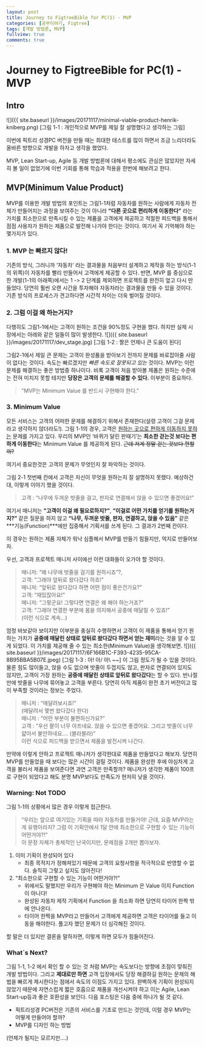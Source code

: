 ```yaml
---
layout: post
title: Journey to FigtreeBible for PC(1) - MVP
categories: [공부이야기, Figtree]
tags: [개발 방법론, MVP]
fullview: true
comments: true
---
```

# Journey to FigtreeBible for PC(1) - MVP
## Intro
![]({{ site.baseurl }}/images/20171117/minimal-viable-product-henrik-kniberg.png)
[그림 1-1 : 개인적으로 MVP를 제일 잘 설명했다고 생각하는 그림]

이번에 픽트리 성경PC 버전을 만들 때는 최대한 테스트를 많이 하면서 조금 느리더라도 올바른 방향으로 개발을 하자고 생각을 했었다.

MVP, Lean Start-up, Agile 등 개발 방법론에 대해서 평소에도 관심은 많았지만 자세히 볼 일이 없었기에 이번 기회를 통해 학습과 적용을 한번에 해보려고 한다.

## MVP(Minimum Value Product)
MVP를 이용한 개발 방법의 포인트는 그림1-1처럼 자동차를 원하는 사람에게 자동차 전체가 만들어지는 과정을 보여주는 것이 아니라 **“다른 곳으로 편리하게 이동한다”** 라는 가치를 최소한으로 만족시킬 수 있는 제품을 고객에게 제공하고 적절한 피드백을 통해서 점점 사용자가 원하는 제품으로 발전해 나가야 한다는 것이다.
여기서 꼭 기억해야 하는 몇가지가 있다.

### 1. MVP 는 빠르지 않다!
기존의 방식, 그러니까 ‘자동차’ 라는 결과물을 처음부터 설계하고 제작을 하는 방식(1-1의 위쪽)이 자동차를 빨리 만들어서 고객에게 제공할 수 있다.
반면, MVP 를 중심으로 한 개발(1-1의 아래쪽)에서는 1 -> 2 단계를 제외하면 프로젝트를 완전히 엎고 다시 만들었다. 당연히 훨씬 오랜 시간을 투자해야 자동차라는 결과물을 만들 수 있을 것이다. 기존 방식의 프로세스가 견고하다면 시간적 차이는 더욱 벌어질 것이다.

### 2. 그럼 이걸 왜 하는거지?
다행히도  그림1-1에서는 고객이 원하는 조건을 90%정도 구현을 했다. 하지만 실제 시장에서는 아래와 같은 일들이 많이 발생한다.
![]({{ site.baseurl }}/images/20171117/dev_stage.jpg)
[그림 1-2 : 짤은 언제나 큰 도움이 된다]

그림2-1에서 제일 큰 문제는 고객이 완성품을 받아보기 전까지 문제를 바로잡아줄 사람이 없다는 것이다. 속도는 빠르겠지만 _빠른 속도로 잘못되고 있는_ 것이다.
MVP는 이런 문제를 해결하는 좋은 방법중 하나이다. 비록 고객이 처음 받아볼 제품은 원하는 수준에는 전혀 미치지 못할 테지만 **당장은 고객의 문제를 해결할 수 있다.** 이부분이 중요하다.

> "MVP는 Minimum Value 를 반드시 구현해야 한다."  

### 3. Minimum Value
모든 서비스는 고객의 어떠한 문제를 해결하기 위해서 존재한다(설령 고객이 그걸 문제라고 생각하지 않더라도!). 그림 1-1의 경우, 고객은 <u>원하는 곳으로 편하게 이동하지 못하는</u> 문제를 가지고 있다. 우리의 MVP인 ‘바퀴가 달린 판때기’는  **최소한 걷는것 보다는 편하게 이동한다**는 Minimum Value 를 제공하게 된다. ~~근데 저게 정말 걷는 것보다 편할까?~~

여기서 중요한것은 고객의 문제가 무엇인지 잘 파악하는 것이다.

그림 2-1 첫번째 칸에서 고객은 자신이 무엇을 원하는지 잘 설명하지 못했다. 예상하건대, 이렇게 이야기 했을 것이다.
> 고객 : “나무에 두꺼운 밧줄을 걸고, 판자로 연결해서 앉을 수 있으면 좋겠어요!”

여기서 매니저는 **”고객이 이걸 왜 필요로하지?”**,  **”이걸로 어떤 가치를 얻기를 원하는거지?”** 같은 질문을 하지 않고
**“나무, 두꺼운 밧줄, 판자, 연결하고, 앉을 수 있음”** 같은 ***기능(Function)***에만 집중해서 기획서를 쓰게 된다. 그 결과가 2번째 칸이다. 

이 경우는 원하는 제품 자체가 워낙 심플해서 MVP를 만들기 힘들지만, 억지로 만들어보자.

우선, 고객과 프로젝트 매니저 사이에선 이런 대화들이 오가야 할 것이다.
> 매니저: “왜 나무에 밧줄을 걸기를 원하시죠”?,  
> 고객: ”그래야 앞뒤로 왔다갔다 하죠!”  
> 매니저: “앞뒤로 왔다갔다 하면 어떤 점이 좋은건가요?”  
> 고객: “재밌잖아요!”  
> 매니저: “그렇군요! 그렇다면 연결은 왜 해야 하는거죠?”  
> 고객: “그래야 연결한 부분에 몸을 의지해서 공중에 매달릴 수 있죠!”  
> (이런 식으로 계속…)  

엄청 바보같아 보이지만 이부분을 충실히 수행하면서 고객이 이 제품을 통해서 얻기 원하는 가치가 **공중에 매달린 상태로 앞뒤로 왔다갔다 하면서 얻는 재미**라는 것을 알 수 있게 되었다.
이 가치를 제공해 줄 수 있는 최소한(Minimum Value)을 생각해보면.
![]({{ site.baseurl }}/images/20171117/6F166B1C-F393-4235-95CA-8B95BBA5B07E.jpeg)
[그림 1-3 : 아! 아/ 아\ ~~]
이 그림 정도가 될 수 있을 것이다. 물론 힘도 많이들고, 앉을 수도 없으며 밧줄이 두껍지도 않고, 판자로 연결되어 있지도 않지만,  고객이 가장 원하는 **공중에 매달린 상태로 앞뒤로 왔다갔다**는 할 수 있다.
반나절 만에 밧줄을 나무에 묶어놓고 고객을 부른다. 당연히 아직 제품이 완전 초기 버전이고 많이 부족할 것이라는 정보는 주었다.

> 매니저 : “매달려보시죠!”  
> (매달려서 몇번 왔다갔다 한다)  
> 매니저 : “어떤 부분이 불편하신가요?”  
> 고객 : “우선 팔이 너무 아프네요. 앉을 수 있으면 좋겠어요. 그리고 밧줄이 너무 얇아서 불안하네요.... (블라블라)”  
이런 식으로 피드백을 받으면서 제품을 발전시켜 나간다.

만약에 이렇게 안하고 프로젝트 매니저가 생각한대로 제품을 만들었다고 해보자.
당연히 MVP를 만들었을 때 보다는 많은 시간이 걸릴 것이다. 제품을 완성한 후에 야심차게 고객을 불러서 제품을 보여준다면 과연 고객은 만족할까? 매니저가 생각한 제품이 100프로 구현이 되었다고 해도 분명 MVP보다도 만족도가 현저히 낮을 것이다.

### Warning: Not TODO
그림 1-1의 상황에서 많은 경우 이렇게 접근한다.
> “우리는 앞으로 여기있는 기획을 따라 자동차를 만들거야! 근데, 요즘 MVP라는게 유행이라지? 그럼 이 기획안에서 1달 안에 최소한으로 구현할 수 있는 기능이 어떤거야?!”  
이 문장 자체가 총체적인 난국이지만, 문제점을 2개만 뽑아보자.
1. 이미 기획이 완성되어 있다
	* 최종 목적지가 정해져있기 때문에 고객의 요청사항을 적극적으로 반영할 수 없다. 솔직히 그렇고 싶지도 않아진다!
2. “최소한으로 구현할 수 있는 기능이 어떤거야?!”
	* 위에서도 말했지만 우리가 구현해야 하는 Minimum 은 Value 이지 Function 이 아니다!
	* 완성된 자동차 제작 기획에서 Function 을 최소화 하면 당연히 타이어 한짝 밖에 안나온다.
	* 타이어 한짝을 MVP라고 만들어서 고객에게 제공하면 고객은 타이어를 들고 이동을 해야한다. 풀고자 했던 문제가 더 심각해진 것이다.

할 말은 더 있지만 결론을 말하자면,
이렇게 하면 모두가 힘들어진다.

### What`s Next?
그림 1-1, 1-2 에서 확인 할 수 있는 것 처럼 MVP는 속도보다는 방향에 초점이 맞춰진 개발 방법이다. 그리고 **제대로만 하면** 고객 입장에서도 당장 해결하길 원하는 문제의 해법을 빠르게 제시한다는 점에서 속도의 이점도 가지고 있다. 완벽하게 기획이 완성되지 않았기 때문에 자연스럽게 짧은 호흡으로 제품을 개선시켜야 하고 이는 Agile, Lean Start-up등과 좋은 호환성을 보인다.
다음 포스팅은 다음 중에 하나가 될 것 같다.

* 픽트리성경 PC버전은 기존의 서비스를 기초로 만드는 것인데, 이럴 경우 MVP는 어떻게 만들어야 할까?
* MVP를 디자인 하는 방법

(언제가 될지는 모르지만....)

